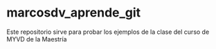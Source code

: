 # marcosdv_aprende_git
Este repositorio sirve para probar los ejemplos de la clase del curso de MYVD de la Maestría
